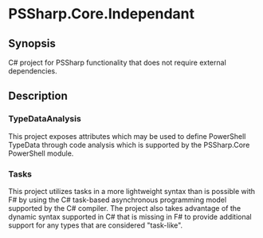 ﻿# PSSharp.Core.Independant


## Synopsis
C# project for PSSharp functionality that does not require external dependencies.

## Description

### TypeDataAnalysis
This project exposes attributes which may be used to define PowerShell TypeData through code analysis
which is supported by the PSSharp.Core PowerShell module.

### Tasks
This project utilizes tasks in a more lightweight syntax than is possible with F# by using the C# task-based asynchronous
programming model supported by the C# compiler. The project also takes advantage of the dynamic syntax supported in C#
that is missing in F# to provide additional support for any types that are considered "task-like".
